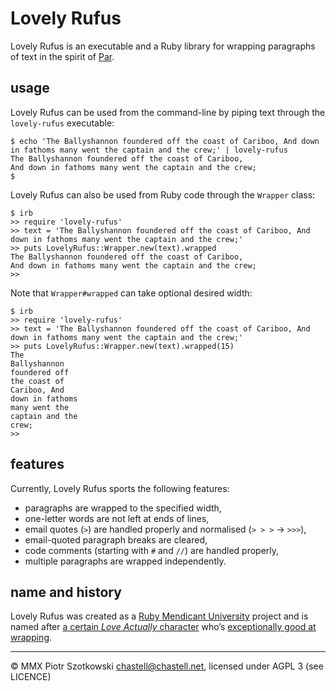 Lovely Rufus
============

Lovely Rufus is an executable and a Ruby library for wrapping paragraphs of text in the spirit of [Par](http://www.nicemice.net/par/).



usage
-----

Lovely Rufus can be used from the command-line by piping text through the `lovely-rufus` executable:

    $ echo 'The Ballyshannon foundered off the coast of Cariboo, And down in fathoms many went the captain and the crew;' | lovely-rufus
    The Ballyshannon foundered off the coast of Cariboo,
    And down in fathoms many went the captain and the crew;
    $

Lovely Rufus can also be used from Ruby code through the `Wrapper` class:

    $ irb
    >> require 'lovely-rufus'
    >> text = 'The Ballyshannon foundered off the coast of Cariboo, And down in fathoms many went the captain and the crew;'
    >> puts LovelyRufus::Wrapper.new(text).wrapped
    The Ballyshannon foundered off the coast of Cariboo,
    And down in fathoms many went the captain and the crew;
    >>

Note that `Wrapper#wrapped` can take optional desired width:

    $ irb
    >> require 'lovely-rufus'
    >> text = 'The Ballyshannon foundered off the coast of Cariboo, And down in fathoms many went the captain and the crew;'
    >> puts LovelyRufus::Wrapper.new(text).wrapped(15)
    The
    Ballyshannon
    foundered off
    the coast of
    Cariboo, And
    down in fathoms
    many went the
    captain and the
    crew;
    >>



features
--------

Currently, Lovely Rufus sports the following features:

* paragraphs are wrapped to the specified width,
* one-letter words are not left at ends of lines,
* email quotes (`>`) are handled properly and normalised (`> > >` → `>>>`),
* email-quoted paragraph breaks are cleared,
* code comments (starting with `#` and `//`) are handled properly,
* multiple paragraphs are wrapped independently.



name and history
----------------

Lovely Rufus was created as a [Ruby Mendicant University](http://blog.majesticseacreature.com/tag/rubymendicant) project and is named after [a certain _Love Actually_ character](http://en.wikipedia.org/wiki/Love_Actually#Rufus) who’s [exceptionally good at wrapping](http://www.youtube.com/watch?v=W6E1wPwOaE4).



---

© MMX Piotr Szotkowski <chastell@chastell.net>, licensed under AGPL 3 (see LICENCE)
